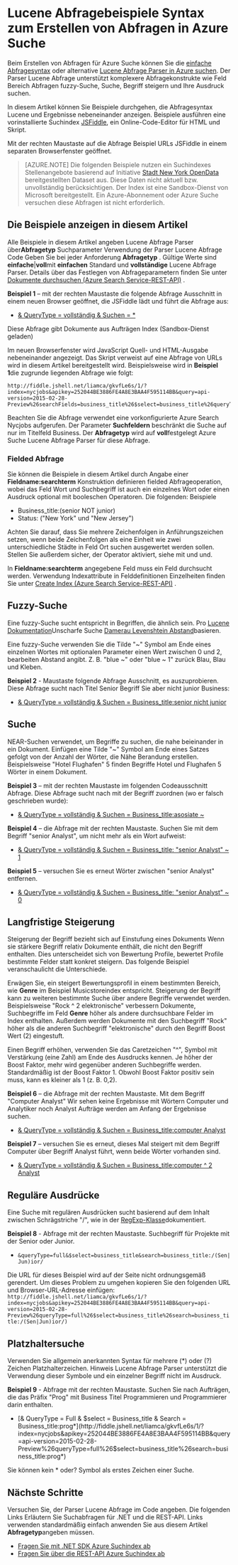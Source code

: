 <properties
    pageTitle="Beispiele für Lucene Azure suchen | Microsoft Azure-Suche"
    description="Lucene Abfragesyntax für fuzzy-Suche, Suche Begriff angehoben, Suche mit regulären Ausdrücken und Platzhaltersuche."
    services="search"
    documentationCenter=""
    authors="LiamCa"
    manager="pablocas"
    editor=""
    tags="Lucene query analyzer syntax"
/>

<tags
    ms.service="search"
    ms.devlang="na"
    ms.workload="search"
    ms.topic="article"
    ms.tgt_pltfrm="na"
    ms.date="08/29/2016"
    ms.author="liamca"
/>

# <a name="lucene-query-syntax-examples-for-building-queries-in-azure-search"></a>Lucene Abfragebeispiele Syntax zum Erstellen von Abfragen in Azure Suche

Beim Erstellen von Abfragen für Azure Suche können Sie die [einfache Abfragesyntax](https://msdn.microsoft.com/library/azure/dn798920.aspx) oder alternative [Lucene Abfrage Parser in Azure suchen](https://msdn.microsoft.com/library/azure/mt589323.aspx). Der Parser Lucene Abfrage unterstützt komplexere Abfragekonstrukte wie Feld Bereich Abfragen fuzzy-Suche, Suche, Begriff steigern und Ihre Ausdruck suchen.

In diesem Artikel können Sie Beispiele durchgehen, die Abfragesyntax Lucene und Ergebnisse nebeneinander anzeigen. Beispiele ausführen eine vorinstallierte Suchindex [JSFiddle](https://jsfiddle.net/), ein Online-Code-Editor für HTML und Skript. 

Mit der rechten Maustaste auf die Abfrage Beispiel URLs JSFiddle in einem separaten Browserfenster geöffnet.

> [AZURE.NOTE] Die folgenden Beispiele nutzen ein Suchindexes Stellenangebote basierend auf Initiative [Stadt New York OpenData](https://nycopendata.socrata.com/) bereitgestellten Dataset aus. Diese Daten nicht aktuell bzw. unvollständig berücksichtigen. Der Index ist eine Sandbox-Dienst von Microsoft bereitgestellt. Ein Azure-Abonnement oder Azure Suche versuchen diese Abfragen ist nicht erforderlich.

## <a name="viewing-the-examples-in-this-article"></a>Die Beispiele anzeigen in diesem Artikel

Alle Beispiele in diesem Artikel angeben Lucene Abfrage Parser über**Abfragetyp** Suchparameter Verwendung der Parser Lucene Abfrage Code Geben Sie bei jeder Anforderung **Abfragetyp** .  Gültige Werte sind **einfache**|**voll**mit **einfachen** Standard und **vollständige** Lucene Abfrage Parser. Details über das Festlegen von Abfrageparametern finden Sie unter [Dokumente durchsuchen (Azure Search Service-REST-API)](https://msdn.microsoft.com/library/azure/dn798927.aspx) .

**Beispiel 1** – mit der rechten Maustaste die folgende Abfrage Ausschnitt in einem neuen Browser geöffnet, die JSFiddle lädt und führt die Abfrage aus:
- [& QueryType = vollständig & Suchen = *](http://fiddle.jshell.net/liamca/gkvfLe6s/1/?index=nycjobs&apikey=252044BE3886FE4A8E3BAA4F595114BB&query=api-version=2015-02-28-Preview%26searchFields=business_title%26$select=business_title%26queryType=full%26search=*)

Diese Abfrage gibt Dokumente aus Aufträgen Index (Sandbox-Dienst geladen)

Im neuen Browserfenster wird JavaScript Quell- und HTML-Ausgabe nebeneinander angezeigt. Das Skript verweist auf eine Abfrage von URLs wird in diesem Artikel bereitgestellt wird. Beispielsweise wird in **Beispiel 1**die zugrunde liegenden Abfrage wie folgt:

    http://fiddle.jshell.net/liamca/gkvfLe6s/1/?index=nycjobs&apikey=252044BE3886FE4A8E3BAA4F595114BB&query=api-version=2015-02-28-Preview%26searchFields=business_title%26$select=business_title%26queryType=full%26search=*

Beachten Sie die Abfrage verwendet eine vorkonfigurierte Azure Search Nycjobs aufgerufen. Der Parameter **Suchfeldern** beschränkt die Suche auf nur im Titelfeld Business. Der **Abfragetyp** wird auf **voll**festgelegt Azure Suche Lucene Abfrage Parser für diese Abfrage.

### <a name="fielded-query-operation"></a>Fielded Abfrage

Sie können die Beispiele in diesem Artikel durch Angabe einer **Fieldname:searchterm** Konstruktion definieren fielded Abfrageoperation, wobei das Feld Wort und Suchbegriff ist auch ein einzelnes Wort oder einen Ausdruck optional mit booleschen Operatoren. Die folgenden: Beispiele

- Business_title:(senior NOT junior)
- Status: ("New York" und "New Jersey")

Achten Sie darauf, dass Sie mehrere Zeichenfolgen in Anführungszeichen setzen, wenn beide Zeichenfolgen als eine Einheit wie zwei unterschiedliche Städte in Feld Ort suchen ausgewertet werden sollen. Stellen Sie außerdem sicher, der Operator aktiviert, siehe mit und und.

In **Fieldname:searchterm** angegebene Feld muss ein Feld durchsucht werden. Verwendung Indexattribute in Felddefinitionen Einzelheiten finden Sie unter [Create Index (Azure Search Service-REST-API)](https://msdn.microsoft.com/library/azure/dn798941.aspx) .

## <a name="fuzzy-search"></a>Fuzzy-Suche

Eine fuzzy-Suche sucht entspricht in Begriffen, die ähnlich sein. Pro [Lucene Dokumentation](https://lucene.apache.org/core/4_10_2/queryparser/org/apache/lucene/queryparser/classic/package-summary.html)Unscharfe Suche [Damerau Levenshtein Abstand](https://en.wikipedia.org/wiki/Damerau%e2%80%93Levenshtein_distance)basieren.

Eine fuzzy-Suche verwenden Sie die Tilde "~" Symbol am Ende eines einzelnen Wortes mit optionalen Parameter einen Wert zwischen 0 und 2, bearbeiten Abstand angibt. Z. B. "blue ~" oder "blue ~ 1" zurück Blau, Blau und Kleben.

**Beispiel 2** - Maustaste folgende Abfrage Ausschnitt, es auszuprobieren. Diese Abfrage sucht nach Titel Senior Begriff Sie aber nicht junior Business:

- [& QueryType = vollständig & Suchen = Business_title:senior nicht junior](http://fiddle.jshell.net/liamca/gkvfLe6s/1/?index=nycjobs&apikey=252044BE3886FE4A8E3BAA4F595114BB&query=api-version=2015-02-28-Preview%26$select=business_title%26queryType=full%26search=business_title:senior+NOT+junior)

## <a name="proximity-search"></a>Suche

NEAR-Suchen verwendet, um Begriffe zu suchen, die nahe beieinander in ein Dokument. Einfügen eine Tilde "~" Symbol am Ende eines Satzes gefolgt von der Anzahl der Wörter, die Nähe Berandung erstellen. Beispielsweise "Hotel Flughafen" 5 finden Begriffe Hotel und Flughafen 5 Wörter in einem Dokument.

**Beispiel 3** – mit der rechten Maustaste im folgenden Codeausschnitt Abfrage. Diese Abfrage sucht nach mit der Begriff zuordnen (wo er falsch geschrieben wurde):

- [& QueryType = vollständig & Suchen = Business_title:asosiate ~](http://fiddle.jshell.net/liamca/gkvfLe6s/1/?index=nycjobs&apikey=252044BE3886FE4A8E3BAA4F595114BB&query=api-version=2015-02-28-Preview%26$select=business_title%26queryType=full%26search=business_title:asosiate~)

**Beispiel 4** – die Abfrage mit der rechten Maustaste. Suchen Sie mit dem Begriff "senior Analyst", um nicht mehr als ein Wort aufweist:

- [& QueryType = vollständig & Suchen = Business_title: "senior Analyst" ~ 1](http://fiddle.jshell.net/liamca/gkvfLe6s/1/?index=nycjobs&apikey=252044BE3886FE4A8E3BAA4F595114BB&query=api-version=2015-02-28-Preview%26$select=business_title%26queryType=full%26search=business_title:%22senior%20analyst%22~1)

**Beispiel 5** – versuchen Sie es erneut Wörter zwischen "senior Analyst" entfernen.

- [& QueryType = vollständig & Suchen = Business_title: "senior Analyst" ~ 0](http://fiddle.jshell.net/liamca/gkvfLe6s/1/?index=nycjobs&apikey=252044BE3886FE4A8E3BAA4F595114BB&query=api-version=2015-02-28-Preview%26$select=business_title%26queryType=full%26search=business_title:%22senior%20analyst%22~0)

## <a name="term-boosting"></a>Langfristige Steigerung

Steigerung der Begriff bezieht sich auf Einstufung eines Dokuments Wenn sie stärkere Begriff relativ Dokumente enthält, die nicht den Begriff enthalten. Dies unterscheidet sich von Bewertung Profile, bewertet Profile bestimmte Felder statt konkret steigern. Das folgende Beispiel veranschaulicht die Unterschiede.

Erwägen Sie, ein steigert Bewertungsprofil in einem bestimmten Bereich, wie **Genre** im Beispiel Musicstoreindex entspricht. Steigerung der Begriff kann zu weiteren bestimmte Suche über andere Begriffe verwendet werden. Beispielsweise "Rock ^ 2 elektronische" verbessern Dokumente, Suchbegriffe im Feld **Genre** höher als andere durchsuchbare Felder im Index enthalten. Außerdem werden Dokumente mit den Suchbegriff "Rock" höher als die anderen Suchbegriff "elektronische" durch den Begriff Boost Wert (2) eingestuft.

Einen Begriff erhöhen, verwenden Sie das Caretzeichen "^", Symbol mit Verstärkung (eine Zahl) am Ende des Ausdrucks kennen. Je höher der Boost Faktor, mehr wird gegenüber anderen Suchbegriffe werden. Standardmäßig ist der Boost Faktor 1. Obwohl Boost Faktor positiv sein muss, kann es kleiner als 1 (z. B. 0,2).

**Beispiel 6** – die Abfrage mit der rechten Maustaste. Mit dem Begriff "Computer Analyst" Wir sehen keine Ergebnisse mit Wörtern Computer und Analytiker noch Analyst Aufträge werden am Anfang der Ergebnisse suchen.

- [& QueryType = vollständig & Suchen = Business_title:computer Analyst](http://fiddle.jshell.net/liamca/gkvfLe6s/1/?index=nycjobs&apikey=252044BE3886FE4A8E3BAA4F595114BB&query=api-version=2015-02-28-Preview%26$select=business_title%26queryType=full%26search=business_title:computer%5e2%20analyst)

**Beispiel 7** – versuchen Sie es erneut, dieses Mal steigert mit dem Begriff Computer über Begriff Analyst führt, wenn beide Wörter vorhanden sind.

- [& QueryType = vollständig & Suchen = Business_title:computer ^ 2 Analyst](http://fiddle.jshell.net/liamca/gkvfLe6s/1/?index=nycjobs&apikey=252044BE3886FE4A8E3BAA4F595114BB&query=api-version=2015-02-28-Preview%26$select=business_title%26queryType=full%26search=business_title:computer%5e2%20analyst)

## <a name="regular-expression"></a>Reguläre Ausdrücke

Eine Suche mit regulären Ausdrücken sucht basierend auf dem Inhalt zwischen Schrägstriche "/", wie in der [RegExp-Klasse](http://lucene.apache.org/core/4_10_2/core/org/apache/lucene/util/automaton/RegExp.html)dokumentiert.

**Beispiel 8** - Abfrage mit der rechten Maustaste. Suchbegriff für Projekte mit der Senior oder Junior.

- `&queryType=full&$select=business_title&search=business_title:/(Sen|Jun)ior/`

Die URL für dieses Beispiel wird auf der Seite nicht ordnungsgemäß gerendert. Um dieses Problem zu umgehen kopieren Sie den folgenden URL und Browser-URL-Adresse einfügen:    `http://fiddle.jshell.net/liamca/gkvfLe6s/1/?index=nycjobs&apikey=252044BE3886FE4A8E3BAA4F595114BB&query=api-version=2015-02-28-Preview%26queryType=full%26$select=business_title%26search=business_title:/(Sen|Jun)ior/)`


## <a name="wildcard-search"></a>Platzhaltersuche

Verwenden Sie allgemein anerkannten Syntax für mehrere (\*) oder (?) Zeichen Platzhalterzeichen. Hinweis Lucene Abfrage Parser unterstützt die Verwendung dieser Symbole und ein einzelner Begriff nicht im Ausdruck.

**Beispiel 9** - Abfrage mit der rechten Maustaste. Suchen Sie nach Aufträgen, die das Präfix "Prog" mit Business Titel Programmieren und Programmierer darin enthalten.

- [& QueryType = Full & $select = Business_title & Search = Business_title:prog*](http://fiddle.jshell.net/liamca/gkvfLe6s/1/?index=nycjobs&apikey=252044BE3886FE4A8E3BAA4F595114BB&query=api-version=2015-02-28-Preview%26queryType=full%26$select=business_title%26search=business_title:prog*)

Sie können kein * oder? Symbol als erstes Zeichen einer Suche.


## <a name="next-steps"></a>Nächste Schritte

Versuchen Sie, der Parser Lucene Abfrage im Code angeben. Die folgenden Links Erläutern Sie Suchabfragen für .NET und die REST-API. Links verwenden standardmäßig einfach anwenden Sie aus diesem Artikel **Abfragetyp**angeben müssen.

- [Fragen Sie mit .NET SDK Azure Suchindex ab](search-query-dotnet.md)
- [Fragen Sie über die REST-API Azure Suchindex ab](search-query-rest-api.md)


 